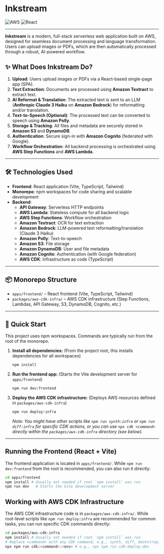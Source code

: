 # Inkstream

![AWS](https://img.shields.io/badge/AWS-CDK%20%7C%20Lambda%20%7C%20Step%20Functions%20%7C%20S3%20%7C%20DynamoDB%20%7C%20Cognito-orange)
![React](https://img.shields.io/badge/Frontend-React-blue)

---

**Inkstream** is a modern, full-stack serverless web application built on AWS, designed for seamless document processing and language transformation. Users can upload images or PDFs, which are then automatically processed through a robust, AI-powered workflow.

## ✨ What Does Inkstream Do?

1. **Upload**: Users upload images or PDFs via a React-based single-page app (SPA).
2. **Text Extraction**: Documents are processed using **Amazon Textract** to extract text.
3. **AI Reformat & Translation**: The extracted text is sent to an LLM (**Anthropic Claude 3 Haiku** on **Amazon Bedrock**) for reformatting and/or translation.
4. **Text-to-Speech (Optional)**: The processed text can be converted to speech using **Amazon Polly**.
5. **Storage & Tracking**: All files and metadata are securely stored in **Amazon S3** and **DynamoDB**.
6. **Authentication**: Secure sign-in with **Amazon Cognito** (federated with Google).
7. **Workflow Orchestration**: All backend processing is orchestrated using **AWS Step Functions** and **AWS Lambda**.

---

## 🛠️ Technologies Used

- **Frontend**: React application (Vite, TypeScript, Tailwind)
- **Monorepo**: npm workspaces for code sharing and scalable development
- **Backend**:
  - **API Gateway**: Serverless HTTP endpoints
  - **AWS Lambda**: Stateless compute for all backend logic
  - **AWS Step Functions**: Workflow orchestration
  - **Amazon Textract**: OCR for text extraction
  - **Amazon Bedrock**: LLM-powered text reformatting/translation (Claude 3 Haiku)
  - **Amazon Polly**: Text-to-speech
  - **Amazon S3**: File storage
  - **Amazon DynamoDB**: User and file metadata
  - **Amazon Cognito**: Authentication (with Google federation)
  - **AWS CDK**: Infrastructure as code (TypeScript)

---

## 📦 Monorepo Structure

- `apps/frontend/` – React frontend (Vite, TypeScript, Tailwind)
- `packages/aws-cdk-infra/` – AWS CDK infrastructure (Step Functions, Lambdas, API Gateway, S3, DynamoDB, Cognito, etc.)

---

## 🚀 Quick Start

This project uses npm workspaces. Commands are typically run from the root of the monorepo.

1. **Install all dependencies:** (From the project root, this installs dependencies for all workspaces)

   ```sh
   npm install
   ```

2. **Run the frontend app:** (Starts the Vite development server for `apps/frontend`)

   ```sh
   npm run dev:frontend
   ```

3. **Deploy the AWS CDK infrastructure:** (Deploys AWS resources defined in `packages/aws-cdk-infra`)

   ```sh
   npm run deploy:infra
   ```

   *Note: You might have other scripts like `npm run synth:infra` or `npm run diff:infra` for specific CDK actions, or you can use `npx cdk <command>` directly within the `packages/aws-cdk-infra` directory (see below).*

---

## Running the Frontend (React + Vite)

The frontend application is located in `apps/frontend/`. While `npm run dev:frontend` from the root is recommended, you can also run it directly:

```sh
cd apps/frontend
npm install # Usually not needed if root `npm install` was run
npm run dev   # Starts the Vite development server
```

## Working with AWS CDK Infrastructure

The AWS CDK infrastructure code is in `packages/aws-cdk-infra/`. While root-level scripts like `npm run deploy:infra` are recommended for common tasks, you can run specific CDK commands directly:

```sh
cd packages/aws-cdk-infra
npm install # Usually not needed if root `npm install` was run
# Replace <command> with any CDK command, e.g., synth, diff, bootstrap, deploy, etc.
npx npm run cdk:<command>:<env> # e.g., npx npm run cdk:deploy:dev
```
